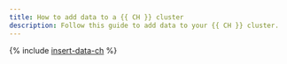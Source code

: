 ```yaml
---
title: How to add data to a {{ CH }} cluster
description: Follow this guide to add data to your {{ CH }} cluster.
---
```


{% include [insert-data-ch](../../_tutorials/dataplatform/insert-data-ch.md.md) %}